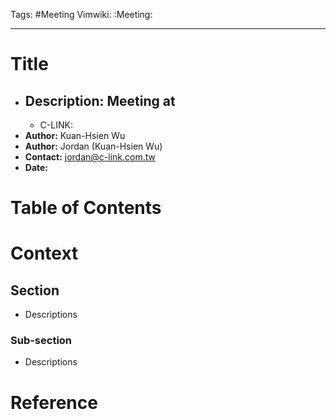 Tags: #Meeting
Vimwiki: :Meeting:

---

# Title
- __Description:__ Meeting at
    -
    - C-LINK:
- __Author:__ Kuan-Hsien Wu
- __Author:__ Jordan (Kuan-Hsien Wu)
- __Contact:__ jordan@c-link.com.tw
- __Date:__

# Table of Contents

# Context

## Section
- Descriptions

### Sub-section
- Descriptions

# Reference
